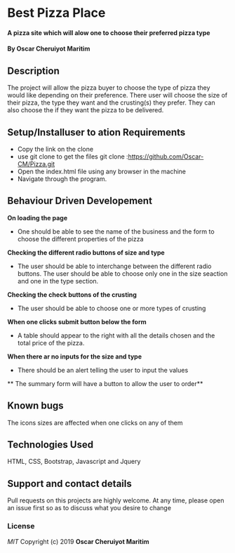 # Best Pizza Place
#### A pizza site which will alow one to choose their preferred pizza type
#### By **Oscar Cheruiyot Maritim**
## Description
The project will allow the pizza buyer to choose the type of pizza they would like depending on their preference. There user will choose the size of their pizza, the type they want and the crusting(s) they prefer. They can also choose the if they want the pizza to be delivered.
## Setup/Installuser to ation Requirements
* Copy the link on the clone
* use git clone to get the files git clone :https://github.com/Oscar-CM/Pizza.git
* Open the index.html file using any browser in the machine
* Navigate through the program.
## Behaviour Driven Developement
**On loading the page**
* One should be able to see the name of the business and the form to choose the different properties of the pizza

**Checking the different radio buttons of size and type**

* The user should be able to interchange between the different radio buttons. The user should be able to choose only one in the size seaction and one in the type section.

**Checking the check buttons of the crusting**

* The user should be able to choose one or more types of crusting

**When one clicks submit button below the form**

* A table should appear to the right with all the details chosen and the total price of the pizza.

**When there ar no inputs for the size and type**

* There should be an alert telling the user to input the values

** The summary form will have a button to allow the user to order**

## Known bugs
The icons sizes are affected when one clicks on any of them
## Technologies Used
HTML, CSS, Bootstrap, Javascript and Jquery
## Support and contact details
Pull requests on this projects are highly welcome. At any time, please open an issue first so as to discuss what you desire to change
### License
*MIT*
Copyright (c) 2019 **Oscar Cheruiyot Maritim**
